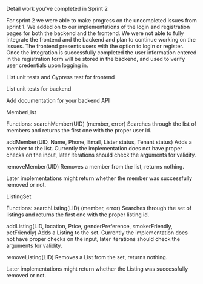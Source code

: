 Detail work you've completed in Sprint 2

For sprint 2 we were able to make progress on the uncompleted issues from sprint 1. We added on to our implementations of the login and registration pages for both the backend and the frontend. We were not able to fully integrate the frontend and the backend and plan to continue working on the issues. The frontend presents users with the option to login or register. Once the integration is successfully completed the user information entered in the registration form will be stored in the backend, and used to verify user credentials upon logging in.


List unit tests and Cypress test for frontend


List unit tests for backend


Add documentation for your backend API 

MemberList

Functions:
searchMember(UID) (member, error)
Searches through the list of members and returns the first one with the proper user id.

addMember(UID, Name, Phone, Email, Lister status, Tenant status)
Adds a member to the list.
Currently the implementation does not have proper checks on the input, later iterations should check the arguments for validity.

removeMember(UID)
Removes a member from the list, returns nothing.

Later implementations might return whether the member was successfully removed or not.


ListingSet

Functions:
searchListing(LID) (member, error)
Searches through the set of listings and returns the first one with the proper listing id.

addListing(LID, location, Price, genderPreference, smokerFriendly, petFriendly)
Adds a Listing to the set.
Currently the implementation does not have proper checks on the input, later iterations should check the arguments for validity.

removeListing(LID)
Removes a List from the set, returns nothing.

Later implementations might return whether the Listing was successfully removed or not.
